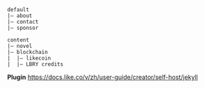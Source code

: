 #

```
default
|— about
|— contact
|— sponsor

content
|— novel
|— blockchain
|  |— likecoin
|  |— LBRY credits
```

**Plugin**
https://docs.like.co/v/zh/user-guide/creator/self-host/jekyll

